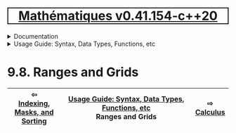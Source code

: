 [<h1 style='border: 2px solid; text-align: center'>Mathématiques v0.41.154-c++20</h1>](../../../README.md)

<details>

<summary>Documentation</summary>

# [Documentation](../../README.md)<br>
Chapter 1. [License](../../license/README.md)<br>
Chapter 2. [About](../../about/README.md)<br>
Chapter 3. [Objectives](../../objectives/README.md)<br>
Chapter 4. [Status & Release Notes](../../status-release/README.md)<br>
Chapter 5. [Upcoming Development](../../development-schedule/README.md)<br>
Chapter 6. [Introduction with Examples](../../intro/README.md)<br>
Chapter 7. [Installation](../../installation/README.md)<br>
Chapter 8. [Your First Mathématiques Project](../../first-project/README.md)<br>
Chapter 9. _Usage Guide: Syntax, Data Types, Functions, etc_ <br>
Chapter 10. [Benchmarks](../../benchmarks/README.md)<br>
Chapter 11. [Tests](../../test/README.md)<br>
Chapter 12. [Developer Guide: Modifying and Extending Mathématiques](../../developer-guide/README.md)<br>


</details>



<details>

<summary>Usage Guide: Syntax, Data Types, Functions, etc</summary>

# [9. Usage Guide: Syntax, Data Types, Functions, etc](../README.md)<br>
9.1. [Usage Guide Notation](../notation/README.md)<br>
9.2. [Scalar Types (Real, Imaginary, Complex & Quaternion)](../numbers/README.md)<br>
9.3. [Container Types (Vector, Matrix & MultiArray)](../multiarrays/README.md)<br>
9.4. [Operators](../operators/README.md)<br>
9.5. [Functions](../functions/README.md)<br>
9.6. [Linear Algebra](../linear-algebra/README.md)<br>
9.7. [Indexing, Masks, and Sorting](../indexing-sorting/README.md)<br>
9.8. _Ranges and Grids_ <br>
9.9. [Calculus](../calculus/README.md)<br>
9.10. [Vector Calculus](../vector-calculus/README.md)<br>
9.11. [MultiArray Calculus](../tensor-calculus/README.md)<br>
9.12. [Display of Results](../display/README.md)<br>
9.13. [FILE I/O](../file-io/README.md)<br>
9.14. [Debug Modes](../debug/README.md)<br>


</details>



# 9.8. Ranges and Grids



| ⇦ <br />[Indexing, Masks, and Sorting](../indexing-sorting/README.md)  | [Usage Guide: Syntax, Data Types, Functions, etc](../README.md)<br />Ranges and Grids<br /><img width=1000/> | ⇨ <br />[Calculus](../calculus/README.md)   |
| ------------ | :-------------------------------: | ------------ |

